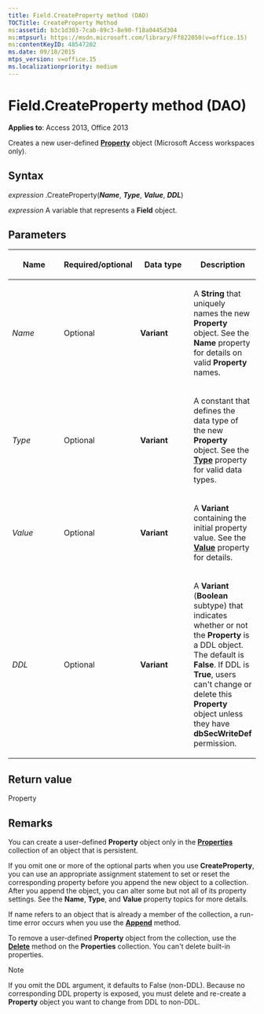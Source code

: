 ```yaml
---
title: Field.CreateProperty method (DAO)
TOCTitle: CreateProperty Method
ms:assetid: b3c1d303-7cab-89c3-8e90-f18a0445d304
ms:mtpsurl: https://msdn.microsoft.com/library/Ff822050(v=office.15)
ms:contentKeyID: 48547202
ms.date: 09/18/2015
mtps_version: v=office.15
ms.localizationpriority: medium
---
```


# Field.CreateProperty method (DAO)


**Applies to**: Access 2013, Office 2013

Creates a new user-defined **[Property](property-object-dao.md)** object (Microsoft Access workspaces only).

## Syntax

*expression* .CreateProperty(***Name***, ***Type***, ***Value***, ***DDL***)

*expression* A variable that represents a **Field** object.

## Parameters

<table>
<colgroup>
<col style="width: 25%" />
<col style="width: 25%" />
<col style="width: 25%" />
<col style="width: 25%" />
</colgroup>
<thead>
<tr class="header">
<th><p>Name</p></th>
<th><p>Required/optional</p></th>
<th><p>Data type</p></th>
<th><p>Description</p></th>
</tr>
</thead>
<tbody>
<tr class="odd">
<td><p><em>Name</em></p></td>
<td><p>Optional</p></td>
<td><p><strong>Variant</strong></p></td>
<td><p>A <strong>String</strong> that uniquely names the new <strong>Property</strong> object. See the <strong>Name</strong> property for details on valid <strong>Property</strong> names.</p></td>
</tr>
<tr class="even">
<td><p><em>Type</em></p></td>
<td><p>Optional</p></td>
<td><p><strong>Variant</strong></p></td>
<td><p>A constant that defines the data type of the new <strong>Property</strong> object. See the <strong><a href="field-type-property-dao.md">Type</a></strong> property for valid data types.</p></td>
</tr>
<tr class="odd">
<td><p><em>Value</em></p></td>
<td><p>Optional</p></td>
<td><p><strong>Variant</strong></p></td>
<td><p>A <strong>Variant</strong> containing the initial property value. See the <strong><a href="field-value-property-dao.md">Value</a></strong> property for details.</p></td>
</tr>
<tr class="even">
<td><p><em>DDL</em></p></td>
<td><p>Optional</p></td>
<td><p><strong>Variant</strong></p></td>
<td><p>A <strong>Variant</strong> (<strong>Boolean</strong> subtype) that indicates whether or not the <strong>Property</strong> is a DDL object. The default is <strong>False</strong>. If DDL is <strong>True</strong>, users can't change or delete this <strong>Property</strong> object unless they have <strong>dbSecWriteDef</strong> permission.</p></td>
</tr>
</tbody>
</table>


## Return value

Property

## Remarks

You can create a user-defined **Property** object only in the **[Properties](properties-collection-dao.md)** collection of an object that is persistent.

If you omit one or more of the optional parts when you use **CreateProperty**, you can use an appropriate assignment statement to set or reset the corresponding property before you append the new object to a collection. After you append the object, you can alter some but not all of its property settings. See the **Name**, **Type**, and **Value** property topics for more details.

If name refers to an object that is already a member of the collection, a run-time error occurs when you use the **[Append](fields-append-method-dao.md)** method.

To remove a user-defined **Property** object from the collection, use the **[Delete](fields-delete-method-dao.md)** method on the **Properties** collection. You can't delete built-in properties.


> [!NOTE]
> If you omit the DDL argument, it defaults to False (non-DDL). Because no corresponding DDL property is exposed, you must delete and re-create a **Property** object you want to change from DDL to non-DDL.



